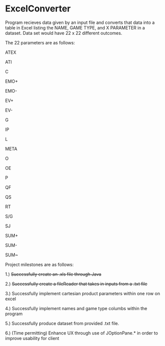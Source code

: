 # ExcelConverter
Program recieves data given by an input file and converts that data into a table in Excel listing the NAME, GAME TYPE, and X PARAMETER in a dataset.
Data set would have 22 x 22 different outcomes.

The 22 parameters are as follows:

ATEX

ATI

C

EMO+

EMO-

EV+

EV-

G

IP

L

META

O

OE

P

QF

QS

RT

S/G

SJ

SUM+

SUM-

SUM~

Project milestones are as follows:


1.) <del>Successfully create an .xls file through Java</del>

2.) <del>Successfully create a fileReader that takes in inputs from a .txt file</del>

3.) Successfully implement cartesian product parameters within one row on excel

4.) Successfully implement names and game type columbs within the program

5.) Successfully produce dataset from provided .txt file.

6.) (Time permitting) Enhance UX through use of JOptionPane.* in order to improve usability for client
